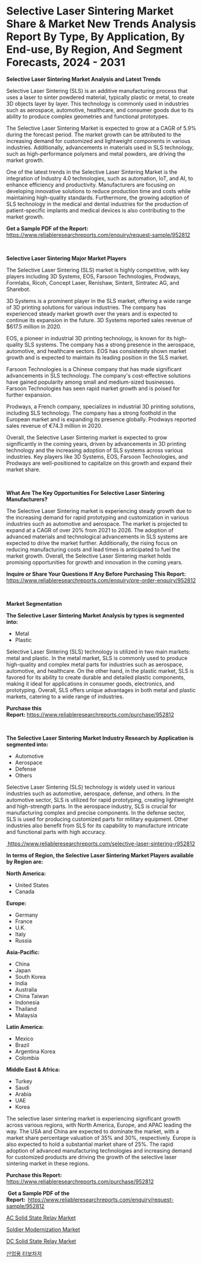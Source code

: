 <p><h1>Selective Laser Sintering Market Share & Market New Trends Analysis Report By Type, By Application, By End-use, By Region, And Segment Forecasts, 2024 - 2031</h1></p><p><strong>Selective Laser Sintering Market Analysis and Latest Trends</strong></p>
<p><p>Selective Laser Sintering (SLS) is an additive manufacturing process that uses a laser to sinter powdered material, typically plastic or metal, to create 3D objects layer by layer. This technology is commonly used in industries such as aerospace, automotive, healthcare, and consumer goods due to its ability to produce complex geometries and functional prototypes.</p><p>The Selective Laser Sintering Market is expected to grow at a CAGR of 5.9% during the forecast period. The market growth can be attributed to the increasing demand for customized and lightweight components in various industries. Additionally, advancements in materials used in SLS technology, such as high-performance polymers and metal powders, are driving the market growth.</p><p>One of the latest trends in the Selective Laser Sintering Market is the integration of Industry 4.0 technologies, such as automation, IoT, and AI, to enhance efficiency and productivity. Manufacturers are focusing on developing innovative solutions to reduce production time and costs while maintaining high-quality standards. Furthermore, the growing adoption of SLS technology in the medical and dental industries for the production of patient-specific implants and medical devices is also contributing to the market growth.</p></p>
<p><strong>Get a Sample PDF of the Report:&nbsp;</strong> <a href="https://www.reliableresearchreports.com/enquiry/request-sample/952812">https://www.reliableresearchreports.com/enquiry/request-sample/952812</a></p>
<p>&nbsp;</p>
<p><strong>Selective Laser Sintering Major Market Players</strong></p>
<p><p>The Selective Laser Sintering (SLS) market is highly competitive, with key players including 3D Systems, EOS, Farsoon Technologies, Prodways, Formlabs, Ricoh, Concept Laser, Renishaw, Sinterit, Sintratec AG, and Sharebot.</p><p>3D Systems is a prominent player in the SLS market, offering a wide range of 3D printing solutions for various industries. The company has experienced steady market growth over the years and is expected to continue its expansion in the future. 3D Systems reported sales revenue of $617.5 million in 2020.</p><p>EOS, a pioneer in industrial 3D printing technology, is known for its high-quality SLS systems. The company has a strong presence in the aerospace, automotive, and healthcare sectors. EOS has consistently shown market growth and is expected to maintain its leading position in the SLS market.</p><p>Farsoon Technologies is a Chinese company that has made significant advancements in SLS technology. The company's cost-effective solutions have gained popularity among small and medium-sized businesses. Farsoon Technologies has seen rapid market growth and is poised for further expansion.</p><p>Prodways, a French company, specializes in industrial 3D printing solutions, including SLS technology. The company has a strong foothold in the European market and is expanding its presence globally. Prodways reported sales revenue of €74.3 million in 2020.</p><p>Overall, the Selective Laser Sintering market is expected to grow significantly in the coming years, driven by advancements in 3D printing technology and the increasing adoption of SLS systems across various industries. Key players like 3D Systems, EOS, Farsoon Technologies, and Prodways are well-positioned to capitalize on this growth and expand their market share.</p></p>
<p>&nbsp;</p>
<p><strong>What Are The Key Opportunities For Selective Laser Sintering Manufacturers?</strong></p>
<p><p>The Selective Laser Sintering market is experiencing steady growth due to the increasing demand for rapid prototyping and customization in various industries such as automotive and aerospace. The market is projected to expand at a CAGR of over 20% from 2021 to 2026. The adoption of advanced materials and technological advancements in SLS systems are expected to drive the market further. Additionally, the rising focus on reducing manufacturing costs and lead times is anticipated to fuel the market growth. Overall, the Selective Laser Sintering market holds promising opportunities for growth and innovation in the coming years.</p></p>
<p><strong>Inquire or Share Your Questions If Any Before Purchasing This Report:</strong> <a href="https://www.reliableresearchreports.com/enquiry/pre-order-enquiry/952812">https://www.reliableresearchreports.com/enquiry/pre-order-enquiry/952812</a></p>
<p>&nbsp;</p>
<p><strong>Market Segmentation</strong></p>
<p><strong>The Selective Laser Sintering Market Analysis by types is segmented into:</strong></p>
<p><ul><li>Metal</li><li>Plastic</li></ul></p>
<p><p>Selective Laser Sintering (SLS) technology is utilized in two main markets: metal and plastic. In the metal market, SLS is commonly used to produce high-quality and complex metal parts for industries such as aerospace, automotive, and healthcare. On the other hand, in the plastic market, SLS is favored for its ability to create durable and detailed plastic components, making it ideal for applications in consumer goods, electronics, and prototyping. Overall, SLS offers unique advantages in both metal and plastic markets, catering to a wide range of industries.</p></p>
<p><strong>Purchase this Report:&nbsp;</strong><a href="https://www.reliableresearchreports.com/purchase/952812">https://www.reliableresearchreports.com/purchase/952812</a></p>
<p>&nbsp;</p>
<p><strong>The Selective Laser Sintering Market Industry Research by Application is segmented into:</strong></p>
<p><ul><li>Automotive</li><li>Aerospace</li><li>Defense</li><li>Others</li></ul></p>
<p><p>Selective Laser Sintering (SLS) technology is widely used in various industries such as automotive, aerospace, defense, and others. In the automotive sector, SLS is utilized for rapid prototyping, creating lightweight and high-strength parts. In the aerospace industry, SLS is crucial for manufacturing complex and precise components. In the defense sector, SLS is used for producing customized parts for military equipment. Other industries also benefit from SLS for its capability to manufacture intricate and functional parts with high accuracy.</p></p>
<p><a href="https://www.reliableresearchreports.com/selective-laser-sintering-r952812">&nbsp;https://www.reliableresearchreports.com/selective-laser-sintering-r952812</a></p>
<p><strong>In terms of Region, the Selective Laser Sintering Market Players available by Region are:</strong></p>
<p>
    <p> <strong> North America: </strong>
        <ul>
            <li>United States</li>
            <li>Canada</li>
        </ul>
        </p> 
    <p> <strong> Europe: </strong>
        <ul>
            <li>Germany</li>
            <li>France</li>
            <li>U.K.</li>
            <li>Italy</li>
            <li>Russia</li>
        </ul>
        </p> 
    <p> <strong> Asia-Pacific: </strong>
        <ul>
            <li>China</li>
            <li>Japan</li>
            <li>South Korea</li>
            <li>India</li>
            <li>Australia</li>
            <li>China Taiwan</li>
            <li>Indonesia</li>
            <li>Thailand</li>
            <li>Malaysia</li>
        </ul>
        </p> 
    <p> <strong> Latin America: </strong>
        <ul>
            <li>Mexico</li>
            <li>Brazil</li>
            <li>Argentina Korea</li>
            <li>Colombia</li>
        </ul>
        </p> 
    <p> <strong> Middle East & Africa: </strong>
        <ul>
            <li>Turkey</li>
            <li>Saudi</li>
            <li>Arabia</li>
            <li>UAE</li>
            <li>Korea</li>
        </ul>
    </p>
    </p>
<p><p>The selective laser sintering market is experiencing significant growth across various regions, with North America, Europe, and APAC leading the way. The USA and China are expected to dominate the market, with a market share percentage valuation of 35% and 30%, respectively. Europe is also expected to hold a substantial market share of 25%. The rapid adoption of advanced manufacturing technologies and increasing demand for customized products are driving the growth of the selective laser sintering market in these regions.</p></p>
<p><strong>Purchase this Report: </strong><a href="https://www.reliableresearchreports.com/purchase/952812">https://www.reliableresearchreports.com/purchase/952812</a></p>
<p>&nbsp;<strong>Get a Sample PDF of the Report:&nbsp;&nbsp;</strong><a href="https://www.reliableresearchreports.com/enquiry/request-sample/952812">https://www.reliableresearchreports.com/enquiry/request-sample/952812</a></p>
<p><strong></strong></p>
<p><p><a href="https://www.linkedin.com/pulse/ac-solid-state-relay-market-insight-trends-growth-forecasted-from-6rlzc?trackingId=HDFBzSlOcddhrGHDMvMJNw%3D%3D">AC Solid State Relay Market</a></p><p><a href="https://github.com/sofayahoo2023/Market-Research-Report-List-4/blob/main/soldier-modernization-market.md">Soldier Modernization Market</a></p><p><a href="https://www.linkedin.com/pulse/dc-solid-state-relay-market-trends-analysis-forecasted-period-tcjzc?trackingId=it%2BbYWQWbyeGGXgtot1tDw%3D%3D">DC Solid State Relay Market</a></p><p><a href="https://github.com/vss5505pa7z1p/Market-Research-Report-List-2/blob/main/861061251139.md">산업용 터보차저</a></p></p>